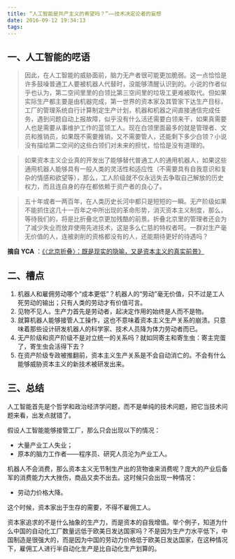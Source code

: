 ```yaml
---
title: “人工智能是共产主义的希望吗？”——技术决定论者的妄想
date: 2016-09-12 19:34:13
tags:
---
```


## 一、人工智能的呓语 ##

> 因此，在人工智能的威胁面前，脑力无产者很可能更加脆弱。这一点恰恰是许多鼓噪普通工人要被机器人代替时，没能够清醒认识到的。小说的作者似乎也认为，第二空间里里的白领比第三空间里的垃圾工更难被取代。但如果实际生产都主要是由机器完成，第一世界的资本家及其管家下达生产目标，工厂的管理系统自行计算制定生产计划，机器和机器之间直接通信完成任务，遇到问题自动上报故障，似乎没有什么活还需要白领来干，如果真需要人也是需要从事维护工作的蓝领工人。现在白领里面最多的就是管理者、文员和推销员，如果既不需要推销，又不需要管人，还能剩下多少白领？小说没有描绘第二空间的这些白领们对未来的担忧，恰恰是没有道理的。

> 如果资本主义企业真的开发出了能够替代普通工人的通用机器人，如果这些通用机器人能够具有一般人类的灵活性和适应性（不需要具有自我意识和复杂的情感和欲望等），那么，工人阶级就不仅永远失去争取自己解放的历史权力，而且连自身的存在都依赖于资产者的良心了。

> 五十年或者一两百年，在人类历史长河中都只是短短的一瞬。无产阶级如果不能抓住这几十一百年之中所出现的革命形势，消灭资本主义制度，那么，等待我们的，将是比折叠北京更加残酷的前景。折叠北京里的管理者还会为了减少失业而放弃使用先进技术，这是多么仁慈的特权者呵。一群对生产毫无价值的人，连被剥削的资格都没有的人，还能期待更好的待遇吗？

**摘自 YCA** ：[《〈北京折叠〉：既是现实的隐喻，又是资本主义的真实前景》](http://review.youngchina.org/archives/14125)

## 二、槽点 ##

1. 机器人和雇佣劳动哪个“成本更低”？机器人的“劳动”毫无价值，只不过是工人死劳动的输出；只有人类的劳动才有价值可言。
3. 见物不见人。生产力首先是劳动者，起决定作用的始终是人而不是物。
2. 就算机器人能够接管人工操作，这也不意味着资本主义生产关系的崩溃。只意味着那些设计研发机器人的科学家、技术人员降为体力劳动者而已。
3. 无产阶级和资产阶级不是对立统一的关系吗？就如同寄主和寄生虫：寄主完蛋了，寄生虫会活得下去？
4. 在资产阶级专政被推翻前，资本主义生产关系是不会自动消亡的。不会有什么能够威胁资本主义的新技术被研发出来。

## 三、总结 ##

人工智能首先是个哲学和政治经济学问题，而不是单纯的技术问题，把它当技术问题来看，出发点就错了。

假设人工智能能够接管工厂，那么只会出现以下的情况：

* 大量产业工人失业；
* 原本的脑力工作者——程序员、研究人员沦为产业工人。

机器人不会消费，那么资本主义无节制生产出的货物谁来消费呢？庞大的产业后备军的消费能力大大挫伤，商品又卖不出去。这时候只会出现一种情况：

* 劳动力价格大降。

这个时候，资本家出于生存的需要，不得不雇佣工人。

资本家追求的不是什么抽象的生产力，而是资本的自我增值。举个例子，知道为什么中国的自动化工厂数量远低于欧美日发达国家吗？不是因为生产力水平低下，中国制造是很强大的，而是因为中国的劳动力价格低于欧美日发达国家，在这种情况下，雇佣工人进行半自动化生产是比自动化生产划算的。
